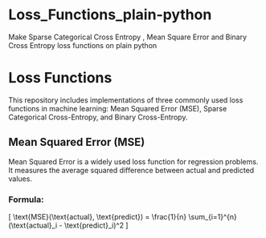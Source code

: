 # Loss_Functions_plain-python
Make Sparse Categorical Cross Entropy , Mean Square Error and Binary Cross Entropy loss functions on plain python

# Loss Functions

This repository includes implementations of three commonly used loss functions in machine learning: Mean Squared Error (MSE), Sparse Categorical Cross-Entropy, and Binary Cross-Entropy.

## Mean Squared Error (MSE)

Mean Squared Error is a widely used loss function for regression problems. It measures the average squared difference between actual and predicted values.

### Formula:

\[ \text{MSE}(\text{actual}, \text{predict}) = \frac{1}{n} \sum_{i=1}^{n} (\text{actual}_i - \text{predict}_i)^2 \]
